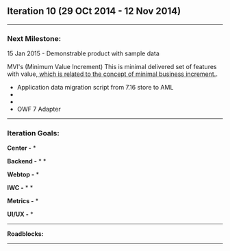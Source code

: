 ## Iteration 10 (29 OCt 2014 - 12 Nov 2014)

***

### Next Milestone:
15 Jan 2015 - Demonstrable product with sample data

MVI's (Minimum Value Increment) This is minimal delivered set of features with value[, which is related to the concept of minimal business increment.](http://www.netobjectives.com/minimal-business-increment).
* Application data migration script from 7.16 store to AML
* 
* 
* OWF 7 Adapter

***

### Iteration Goals:
**Center -**
* 

**Backend -**
* 
* 

**Webtop -**
* 

**IWC -**
* 
* 

**Metrics -**
*

**UI/UX -**
*

***

**Roadblocks:**

***